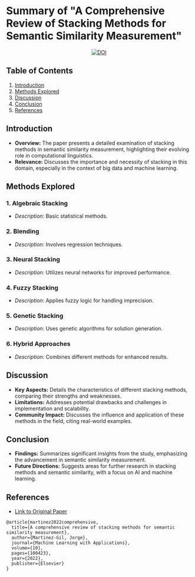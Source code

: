 # Summary of "A Comprehensive Review of Stacking Methods for Semantic Similarity Measurement"

<!-- Add DOI Badge -->
<p align="center">
  <a href="https://doi.org/10.1016/j.mlwa.2022.100423">
    <img src="https://img.shields.io/badge/DOI-10.1016%2j.mlwa.2022.100423-blue" alt="DOI">
  </a>
</p>


## Table of Contents
1. [Introduction](#introduction)
2. [Methods Explored](#methods-explored)
3. [Discussion](#discussion)
4. [Conclusion](#conclusion)
5. [References](#references)

## Introduction
- **Overview:** The paper presents a detailed examination of stacking methods in semantic similarity measurement, highlighting their evolving role in computational linguistics.
- **Relevance:** Discusses the importance and necessity of stacking in this domain, especially in the context of big data and machine learning.

## Methods Explored
### 1. Algebraic Stacking
- *Description*: Basic statistical methods.

### 2. Blending
- *Description*: Involves regression techniques.

### 3. Neural Stacking
- *Description*: Utilizes neural networks for improved performance.

### 4. Fuzzy Stacking
- *Description*: Applies fuzzy logic for handling imprecision.

### 5. Genetic Stacking
- *Description*: Uses genetic algorithms for solution generation.

### 6. Hybrid Approaches
- *Description*: Combines different methods for enhanced results.

## Discussion
- **Key Aspects:** Details the characteristics of different stacking methods, comparing their strengths and weaknesses.
- **Limitations:** Addresses potential drawbacks and challenges in implementation and scalability.
- **Community Impact:** Discusses the influence and application of these methods in the field, citing real-world examples.

## Conclusion
- **Findings:** Summarizes significant insights from the study, emphasizing the advancement in semantic similarity measurement.
- **Future Directions:** Suggests areas for further research in stacking methods and semantic similarity, with a focus on AI and machine learning.

## References
- [Link to Original Paper](https://www.sciencedirect.com/science/article/pii/S2666827022000986)

```
@article{martinez2022comprehensive,
  title={A comprehensive review of stacking methods for semantic similarity measurement},
  author={Martinez-Gil, Jorge},
  journal={Machine Learning with Applications},
  volume={10},
  pages={100423},
  year={2022},
  publisher={Elsevier}
}
```


